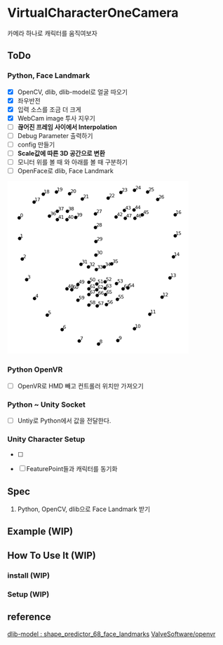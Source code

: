 # VirtualCharacterOneCamera
카메라 하나로 캐릭터를 움직여보자


## ToDo
### Python, Face Landmark
- [x] OpenCV, dlib, dlib-model로 얼굴 따오기
- [x] 좌우반전
- [x] 입력 소스를 조금 더 크게
- [x] WebCam image 투사 지우기
- [ ] **끊어진 프레임 사이에서 Interpolation**
- [ ] Debug Parameter 출력하기
- [ ] config 만들기
- [ ] **Scale값에 따른 3D 공간으로 변환**
- [ ] 모니터 위를 볼 때 와 아래를 볼 때 구분하기
- [ ] OpenFace로 dlib, Face Landmark

![featurePoint](resource/facemarks_points.png)

### Python OpenVR
- [ ] OpenVR로 HMD 빼고 컨트롤러 위치만 가져오기

### Python ~ Unity Socket
- [ ] Untiy로 Python에서 값을 전달한다.

### Unity Character Setup
- [ ] 
- [ ] FeaturePoint들과 캐릭터를 동기화


## Spec
1. Python, OpenCV, dlib으로 Face Landmark 받기

## Example (WIP)

## How To Use It (WIP)

### install (WIP)

### Setup (WIP)


## reference
[dlib-model : shape_predictor_68_face_landmarks](https://github.com/davisking/dlib-models)
[ValveSoftware/openvr](https://github.com/ValveSoftware/openvr)